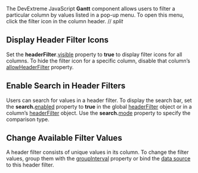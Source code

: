 The DevExtreme JavaScript **Gantt** component allows users to filter a particular column by values listed in a pop-up menu. To open this menu, click the filter icon in the column header.
// _split_
## Display Header Filter Icons

Set the **headerFilter**.[visible](/Documentation/ApiReference/UI_Components/dxGantt/Configuration/headerFilter/#visible) property to **true** to display filter icons for all columns. To hide the filter icon for a specific column, disable that column’s [allowHeaderFilter](/Documentation/ApiReference/UI_Components/dxGantt/Configuration/columns/#allowHeaderFiltering) property.

## Enable Search in Header Filters

Users can search for values in a header filter. To display the search bar, set the **search.**[enabled](/Documentation/ApiReference/UI_Components/dxGantt/Configuration/headerFilter/search/#enabled) property to **true** in the global [headerFilter](/Documentation/ApiReference/UI_Components/dxGantt/Configuration/headerFilter/) object or in a column’s [headerFilter](/Documentation/ApiReference/UI_Components/dxGantt/Configuration/columns/headerFilter/) object. Use the **search.**[mode](/Documentation/ApiReference/UI_Components/dxGantt/Configuration/headerFilter/search/#mode) property to specify the comparison type.

## Change Available Filter Values

A header filter consists of unique values in its column. To change the filter values, group them with the [groupInterval](/Documentation/ApiReference/UI_Components/dxGantt/Configuration/columns/headerFilter/#groupInterval) property or bind the [data source](/Documentation/ApiReference/UI_Components/dxGantt/Configuration/columns/headerFilter/#dataSource) to this header filter.
